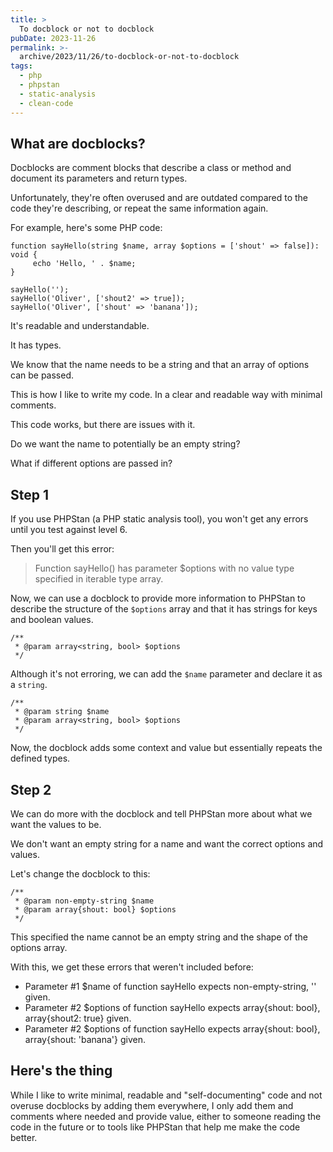 ```yaml
---
title: >
  To docblock or not to docblock
pubDate: 2023-11-26
permalink: >-
  archive/2023/11/26/to-docblock-or-not-to-docblock
tags:
  - php
  - phpstan
  - static-analysis
  - clean-code
---
```


## What are docblocks?

Docblocks are comment blocks that describe a class or method and document its parameters and return types.

Unfortunately, they're often overused and are outdated compared to the code they're describing, or repeat the same information again.

For example, here's some PHP code:

```language-php
function sayHello(string $name, array $options = ['shout' => false]): void {
     echo 'Hello, ' . $name;
}

sayHello('');
sayHello('Oliver', ['shout2' => true]);
sayHello('Oliver', ['shout' => 'banana']);
```

It's readable and understandable.

It has types.

We know that the name needs to be a string and that an array of options can be passed.

This is how I like to write my code. In a clear and readable way with minimal comments.

This code works, but there are issues with it.

Do we want the name to potentially be an empty string?

What if different options are passed in?

## Step 1

If you use PHPStan (a PHP static analysis tool), you won't get any errors until you test against level 6.

Then you'll get this error:

> Function sayHello() has parameter $options with no value type specified in iterable type array.

Now, we can use a docblock to provide more information to PHPStan to describe the structure of the `$options` array and that it has strings for keys and boolean values.

```language-php
/**
 * @param array<string, bool> $options
 */
```

Although it's not erroring, we can add the `$name` parameter and declare it as a `string`.

```language-php
/**
 * @param string $name
 * @param array<string, bool> $options
 */
```

Now, the docblock adds some context and value but essentially repeats the defined types.

## Step 2

We can do more with the docblock and tell PHPStan more about what we want the values to be.

We don't want an empty string for a name and want the correct options and values.

Let's change the docblock to this:

```language-php
/**
 * @param non-empty-string $name
 * @param array{shout: bool} $options
 */
```

This specified the name cannot be an empty string and the shape of the options array.

With this, we get these errors that weren't included before:

* Parameter #1 $name of function sayHello expects non-empty-string, '' given.
* Parameter #2 $options of function sayHello expects array{shout: bool}, array{shout2: true} given.
* Parameter #2 $options of function sayHello expects array{shout: bool}, array{shout: 'banana'} given.

## Here's the thing

While I like to write minimal, readable and "self-documenting" code and not overuse docblocks by adding them everywhere, I only add them and comments where needed and provide value, either to someone reading the code in the future or to tools like PHPStan that help me make the code better.
